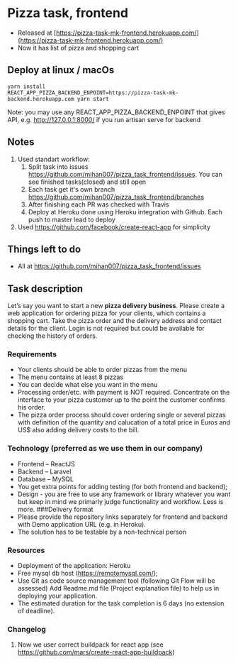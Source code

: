 # Pizza task, frontend
- Released at [https://pizza-task-mk-frontend.herokuapp.com/](https://pizza-task-mk-frontend.herokuapp.com/)
- Now it has list of pizza and shopping cart

## Deploy at linux / macOs
```
yarn install
REACT_APP_PIZZA_BACKEND_ENPOINT=https://pizza-task-mk-backend.herokuapp.com yarn start
```
Note: you may use any REACT_APP_PIZZA_BACKEND_ENPOINT that gives API, e.g. http://127.0.0.1:8000/ if you run artisan serve for backend

## Notes
1. Used standart workflow:
    1. Split task into issues https://github.com/mihan007/pizza_task_frontend/issues. You can see finished tasks(closed) and still open
    2. Each task get it's own branch https://github.com/mihan007/pizza_task_frontend/branches
    3. After finishing each PR was checked with Travis
    4. Deploy at Heroku done using Heroku integration with Github. Each push to master lead to deploy
2. Used https://github.com/facebook/create-react-app for simplicity

## Things left to do
- All at https://github.com/mihan007/pizza_task_frontend/issues

## Task description
Let’s say you want to start a new **pizza delivery business**. Please create a web application for ordering pizza for your clients, which contains a shopping cart. Take the pizza order and the delivery address and contact details for the client. Login is not required but could be available for checking the history of orders.
### Requirements
- Your clients should be able to order pizzas from the menu
- The menu contains at least 8 pizzas
- You can decide what else you want in the menu
- Processing order/etc. with payment is NOT required. Concentrate on the interface to your pizza customer up to the point the customer confirms his order.
- The pizza order process should cover ordering single or several pizzas with definition of the quantity and calucation of a total price in Euros and US$ also adding delivery costs to the bill.
### Technology (preferred as we use them in our company)
- Frontend – ReactJS
- Backend – Laravel
- Database – MySQL
- You get extra points for adding testing (for both frontend and backend);
- Design - you are free to use any framework or library whatever you want but keep in mind we primarly judge functionality and workflow. Less is more.
###Delivery format
- Please provide the repository links separately for frontend and backend with Demo application URL (e.g. in Heroku).
- The solution has to be testable by a non-technical person
### Resources
- Deployment of the application: Heroku
- Free mysql db host (https://remotemysql.com/);
- Use Git as code source management tool (following Git Flow will be assessed) Add Readme.md file (Project explanation file) to help us in deploying your application.
- The estimated duration for the task completion is 6 days (no extension of deadline).

### Changelog
1. Now we user correct buildpack for react app (see https://github.com/mars/create-react-app-buildpack)

